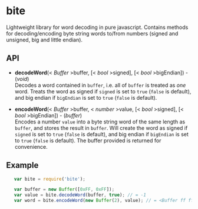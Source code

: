 bite
==========

Lightweight library for word decoding in pure javascript. Contains methods for
decoding/encoding byte string words to/from numbers (signed and unsigned, big and little
endian).

API
----------
* **decodeWord**(< _Buffer_ >buffer, [< _bool_ >signed], [< _bool_ >bigEndian]) - (_void_)  
    Decodes a word contained in `buffer`, i.e. all of `buffer` is treated as
    _one_ word. Treats the word as signed if `signed` is set to `true`
    (`false` is default), and big endian if `bigEndian` is set to `true`
    (`false` is default).

* **encodeWord**(< _Buffer_ >buffer, < _number_ >value, [< _bool_ >signed], [< _bool_ >bigEndian]) - (_buffer_)  
    Encodes a number `value` into a byte string word of the same length as
    `buffer`, and stores the result in `buffer`. Will create the word as signed
    if `signed` is set to `true` (`false` is default), and big endian if
    `bigEndian` is set to `true` (`false` is default). The buffer provided is
    returned for convenience.

Example
----------
```javascript
   var bite = require('bite');

   var buffer = new Buffer([0xFF, 0xFF]);
   var value = bite.decodeWord(buffer, true); // = -1
   var word = bite.encodeWord(new Buffer(2), value); // = <Buffer ff ff>
```
